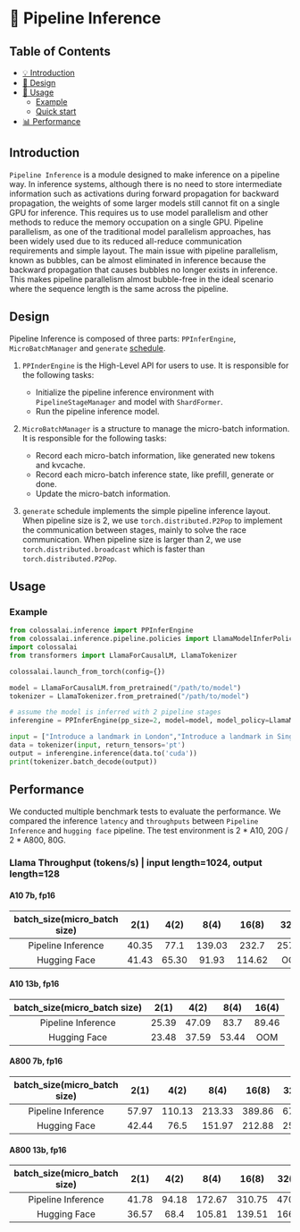 # 🐳 Pipeline Inference

## Table of Contents
- [💡 Introduction](#introduction)
- [🔗 Design](#design)
- [🔨 Usage](#usage)
    - [Example](#example)
    - [Quick start](#quick-start)
- [📊 Performance](#performance)

## Introduction

`Pipeline Inference` is a module designed to make inference on a pipeline way. In inference systems, although there is no need to store intermediate information such as activations during forward propagation for backward propagation, the weights of some larger models still cannot fit on a single GPU for inference. This requires us to use model parallelism and other methods to reduce the memory occupation on a single GPU. Pipeline parallelism, as one of the traditional model parallelism approaches, has been widely used due to its reduced all-reduce communication requirements and simple layout. The main issue with pipeline parallelism, known as bubbles, can be almost eliminated in inference because the backward propagation that causes bubbles no longer exists in inference. This makes pipeline parallelism almost bubble-free in the ideal scenario where the sequence length is the same across the pipeline.

## Design

Pipeline Inference is composed of three parts: `PPInferEngine`, `MicroBatchManager` and `generate` [schedule](https://github.com/hpcaitech/ColossalAI/blob/feature/pipeline-infer/colossalai/pipeline/schedule/generate.py).

1. `PPInderEngine` is the High-Level API for users to use. It is responsible for the following tasks:
    - Initialize the pipeline inference environment with `PipelineStageManager` and model with `ShardFormer`.
    - Run the pipeline inference model.

2. `MicroBatchManager` is a structure to manage the micro-batch information. It is responsible for the following tasks:
    - Record each micro-batch information, like generated new tokens and kvcache.
    - Record each micro-batch inference state, like prefill, generate or done.
    - Update the micro-batch information.

3. `generate` schedule implements the simple pipeline inference layout. When pipeline size is 2, we use `torch.distributed.P2Pop` to implement the communication between stages, mainly to solve the race communication. When pipeline size is larger than 2, we use `torch.distributed.broadcast` which is faster than `torch.distributed.P2Pop`.

## Usage

### Example
```python
from colossalai.inference import PPInferEngine
from colossalai.inference.pipeline.policies import LlamaModelInferPolicy
import colossalai
from transformers import LlamaForCausalLM, LlamaTokenizer

colossalai.launch_from_torch(config={})

model = LlamaForCausalLM.from_pretrained("/path/to/model")
tokenizer = LlamaTokenizer.from_pretrained("/path/to/model")

# assume the model is inferred with 2 pipeline stages
inferengine = PPInferEngine(pp_size=2, model=model, model_policy=LlamaModelInferPolicy(), new_length=32)

input = ["Introduce a landmark in London","Introduce a landmark in Singapore"]
data = tokenizer(input, return_tensors='pt')
output = inferengine.inference(data.to('cuda'))
print(tokenizer.batch_decode(output))
```

## Performance

We conducted multiple benchmark tests to evaluate the performance. We compared the inference `latency` and `throughputs` between `Pipeline Inference` and `hugging face` pipeline. The test environment is 2 * A10, 20G / 2 * A800, 80G.

### Llama Throughput (tokens/s) | input length=1024, output length=128

#### A10 7b, fp16
| batch_size(micro_batch size)| 2(1) | 4(2) | 8(4) | 16(8) | 32(8) | 32(16)|
| :---: | :---: | :---: | :---: | :---: | :---: | :---:|
| Pipeline Inference | 40.35 | 77.1 | 139.03 | 232.7 | 257.81 | OOM |
| Hugging Face |  41.43 | 65.30 | 91.93 | 114.62 | OOM| OOM |

#### A10 13b, fp16
| batch_size(micro_batch size)| 2(1) | 4(2) | 8(4) | 16(4) |
| :---: | :---: | :---: | :---: | :---: |
| Pipeline Inference | 25.39 | 47.09 | 83.7 | 89.46 |
| Hugging Face | 23.48 | 37.59 | 53.44 | OOM |


#### A800 7b, fp16
| batch_size(micro_batch size) | 2(1) | 4(2) | 8(4) | 16(8) | 32(16) |
| :---: | :---: | :---: | :---: | :---: | :---: |
| Pipeline Inference| 57.97 | 110.13 | 213.33 | 389.86 | 670.12  |
| Hugging Face  | 42.44 | 76.5 | 151.97 | 212.88 | 256.13 |


#### A800 13b, fp16
| batch_size(micro_batch size) | 2(1) | 4(2) | 8(4) | 16(8) | 32(16) |
| :---: | :---: | :---: | :---: | :---: | :---: |
| Pipeline Inference | 41.78 | 94.18 | 172.67| 310.75| 470.15 |
| Hugging Face   | 36.57 | 68.4 | 105.81 | 139.51 | 166.34 |
